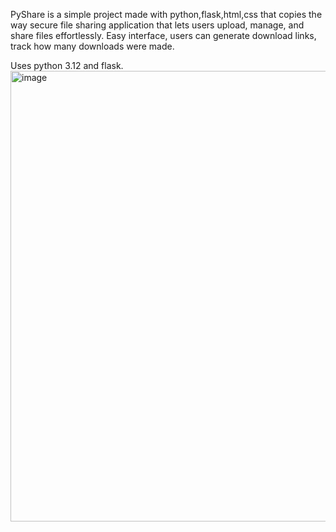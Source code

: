 
PyShare is a simple project made with python,flask,html,css that copies the way secure file sharing application that lets users upload, manage, and share files effortlessly. 
Easy interface, users can generate download links, track how many downloads were made.

Uses python 3.12 and flask.
<img width="1883" height="721" alt="image" src="https://github.com/user-attachments/assets/0e9ca891-1914-432e-8ea2-4b747c1e624a" />

